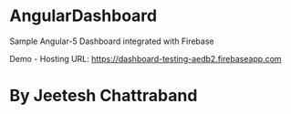 # AngularDashboard

Sample Angular-5 Dashboard integrated with Firebase

Demo - Hosting URL: https://dashboard-testing-aedb2.firebaseapp.com


# By Jeetesh Chattraband
